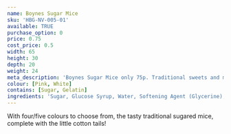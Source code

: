 ```yaml
---
name: Boynes Sugar Mice
sku: 'HBG-NV-005-01'
available: TRUE
purchase_option: 0
price: 0.75
cost_price: 0.5
width: 65
height: 30
depth: 20
weight: 24
meta_description: 'Boynes Sugar Mice only 75p. Traditional sweets and more at Humbugs Confectionery Store. Specialists in satisfying your sweet tooth!'
colour: [Pink, White]
contains: [Sugar, Gelatin]
ingredients: 'Sugar, Glucose Syrup, Water, Softening Agent (Glycerine), Natural Flavouring, Natural Colours'
---
```

With four/five colours to choose from, the tasty traditional sugared mice, complete with the little cotton tails!